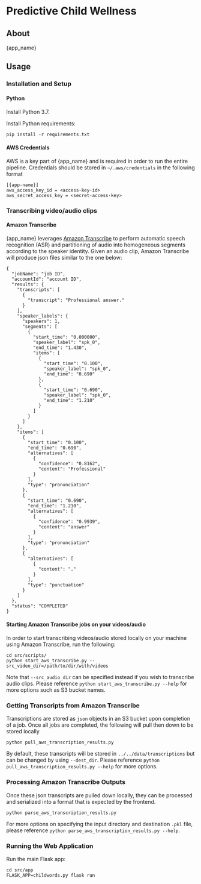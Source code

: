 # Predictive Child Wellness

## About

{app_name} 

## Usage

### Installation and Setup

#### Python

Install Python 3.7.

Install Python requirements:
```
pip install -r requirements.txt
```

#### AWS Credentials

AWS is a key part of {app_name} and is required in order to run the entire pipeline. Credentials should be stored in `~/.aws/credentials` in the following format

```
[{app-name}]
aws_access_key_id = <access-key-id>
aws_secret_access_key = <secret-access-key>
```

### Transcribing video/audio clips

#### Amazon Transcribe

{app_name} leverages [Amazon Transcribe](https://aws.amazon.com/transcribe/) to perform automatic speech recognition (ASR) and partitioning of audio into homogeneous segments according to the speaker identity. Given an audio clip, Amazon Transcribe will produce json files similar to the one below:

```
{
  "jobName": "job ID",
  "accountId": "account ID",
  "results": {
    "transcripts": [
      {
        "transcript": "Professional answer."
      }
    ],
    "speaker_labels": {
      "speakers": 1,
      "segments": [
        {
          "start_time": "0.000000",
          "speaker_label": "spk_0",
          "end_time": "1.430",
          "items": [
            {
              "start_time": "0.100",
              "speaker_label": "spk_0",
              "end_time": "0.690"
            },
            {
              "start_time": "0.690",
              "speaker_label": "spk_0",
              "end_time": "1.210"
            }
          ]
        }
      ]
    },
    "items": [
      {
        "start_time": "0.100",
        "end_time": "0.690",
        "alternatives": [
          {
            "confidence": "0.8162",
            "content": "Professional"
          }
        ],
        "type": "pronunciation"
      },
      {
        "start_time": "0.690",
        "end_time": "1.210",
        "alternatives": [
          {
            "confidence": "0.9939",
            "content": "answer"
          }
        ],
        "type": "pronunciation"
      },
      {
        "alternatives": [
          {
            "content": "."
          }
        ],
        "type": "punctuation"
      }
    ]
  },
  "status": "COMPLETED"
}
``` 

#### Starting Amazon Transcribe jobs on your videos/audio

In order to start transcribing videos/audio stored locally on your machine using Amazon Transcribe, run the following:

```
cd src/scripts/
python start_aws_transcribe.py --src_video_dir=/path/to/dir/with/videos
```

Note that `--src_audio_dir` can be specified instead if you wish to transcribe audio clips. Please reference `python start_aws_transcribe.py --help` for more options such as S3 bucket names.

### Getting Transcripts from Amazon Transcribe

Transcriptions are stored as `json` objects in an S3 bucket upon completion of a job. Once all jobs are completed, the following will pull then down to be stored locally

```
python pull_aws_transcription_results.py 
```

By default, these transcripts will be stored in `../../data/transcriptions` but can be changed by using `--dest_dir`. Please reference `python pull_aws_transcription_results.py --help` for more options.

### Processing Amazon Transcribe Outputs

Once these json transcripts are pulled down locally, they can be processed and serialized into a format that is expected by the frontend.

```
python parse_aws_transcription_results.py
```

For more options on specifying the input directory and destination `.pkl` file, please reference `python parse_aws_transcription_results.py --help`.

### Running the Web Application

Run the main Flask app:
```
cd src/app
FLASK_APP=childwords.py flask run
```
